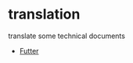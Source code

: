 # translation
translate some technical documents

* [Futter]([https://github.com/wudaocs/translation/tree/develop/flutter](https://github.com/wudaocs/translation/tree/develop/flutter))